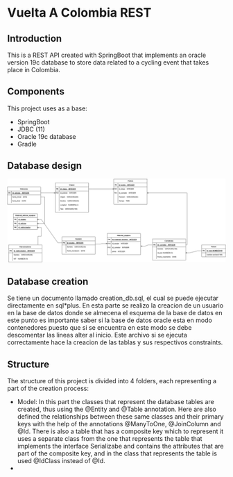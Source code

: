 # Vuelta A Colombia REST

## Introduction
This is a REST API created with SpringBoot that implements an oracle version 19c database to store data related to a cycling event that takes place in Colombia.

## Components
This project uses as a base:

- SpringBoot
- JDBC (11)
- Oracle 19c database
- Gradle

## Database design
![database](/Vuelta_Colombia.png)

## Database creation
Se tiene un documento llamado creation_db.sql, el cual se puede ejecutar directamente en sql*plus. En esta parte se realizo la creacion de un usuario en la base de datos donde se almecena el esquema de la base de datos en este punto es importante saber si la base de datos oracle esta en modo contenedores puesto que si se encuentra en este modo se debe descomentar las lineas alter al inicio. Este archivo si se ejecuta correctamente hace la creacion de las tablas y sus respectivos constraints.

## Structure
The structure of this project is divided into 4 folders, each representing a part of the creation process:

- Model: In this part the classes that represent the database tables are created, thus using the @Entity and @Table annotation. Here are also defined the relationships between these same classes and their primary keys with the help of the annotations @ManyToOne, @JoinColumn and @Id. There is also a table that has a composite key which to represent it uses a separate class from the one that represents the table that implements the interface Serializabe and contains the attributes that are part of the composite key, and in the class that represents the table is used @IdClass instead of @Id.
- 
